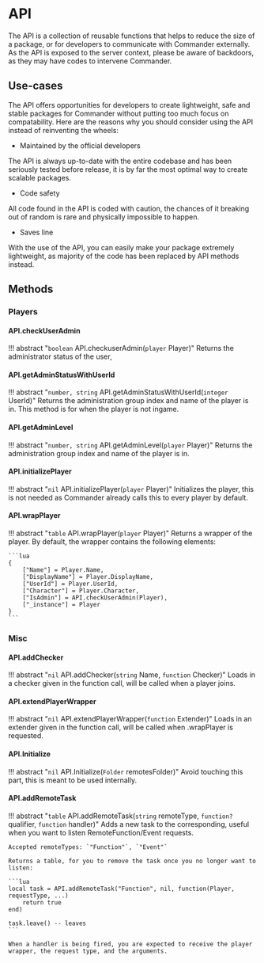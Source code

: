 # API
The API is a collection of reusable functions that helps to reduce the size of a package, or for developers to communicate with Commander externally. As the API is exposed to the server context, please be aware of backdoors, as they may have codes to intervene Commander.

## Use-cases
The API offers opportunities for developers to create lightweight, safe and stable packages for Commander without putting too much focus on compatability. Here are the reasons why you should consider using the API instead of reinventing the wheels:

- Maintained by the official developers

The API is always up-to-date with the entire codebase and has been seriously tested before release, it is by far the most optimal way to create scalable packages.

- Code safety

All code found in the API is coded with caution, the chances of it breaking out of random is rare and physically impossible to happen.

- Saves line

With the use of the API, you can easily make your package extremely lightweight, as majority of the code has been replaced by API methods instead.

## Methods
### Players
#### API.checkUserAdmin
!!! abstract "`boolean` API.checkuserAdmin(`player` Player)" 
    Returns the administrator status of the user,

#### API.getAdminStatusWithUserId
!!! abstract "`number, string` API.getAdminStatusWithUserId(`integer` UserId)" 
    Returns the administration group index and name of the player is in. This method is for when the player is not ingame.

#### API.getAdminLevel
!!! abstract "`number, string` API.getAdminLevel(`player` Player)" 
    Returns the administration group index and name of the player is in.

#### API.initializePlayer
!!! abstract "`nil` API.initializePlayer(`player` Player)" 
    Initializes the player, this is not needed as Commander already calls this to every player by default.

#### API.wrapPlayer
!!! abstract "`table` API.wrapPlayer(`player` Player)" 
    Returns a wrapper of the player. By default, the wrapper contains the following elements:

    ```lua
    {
        ["Name"] = Player.Name,
        ["DisplayName"] = Player.DisplayName,
        ["UserId"] = Player.UserId,
        ["Character"] = Player.Character,
        ["IsAdmin"] = API.checkUserAdmin(Player),
        ["_instance"] = Player
    }
    ```

### Misc
#### API.addChecker
!!! abstract "`nil` API.addChecker(`string` Name, `function` Checker)" 
    Loads in a checker given in the function call, will be called when a player joins.

#### API.extendPlayerWrapper
!!! abstract "`nil` API.extendPlayerWrapper(`function` Extender)" 
    Loads in an extender given in the function call, will be called when .wrapPlayer is requested.

#### API.Initialize
!!! abstract "`nil` API.Initialize(`Folder` remotesFolder)"
    Avoid touching this part, this is meant to be used internally.

#### API.addRemoteTask
!!! abstract "`table` API.addRemoteTask(`string` remoteType, `function?` qualifier, `function` handler)" 
    Adds a new task to the corresponding, useful when you want to listen RemoteFunction/Event requests.

    Accepted remoteTypes: `"Function"`, `"Event"`

    Returns a table, for you to remove the task once you no longer want to listen:

    ```lua
    local task = API.addRemoteTask("Function", nil, function(Player, requestType, ...)
        return true
    end)

    task.leave() -- leaves
    ```

    When a handler is being fired, you are expected to receive the player wrapper, the request type, and the arguments.